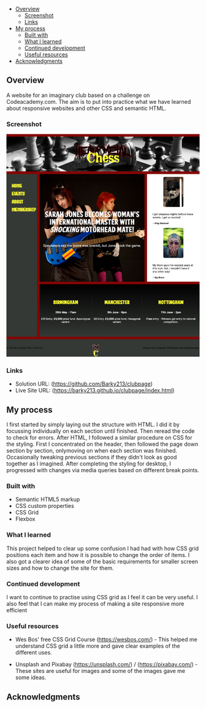 
- [Overview](#overview)
  - [Screenshot](#screenshot)
  - [Links](#links)
- [My process](#my-process)
  - [Built with](#built-with)
  - [What I learned](#what-i-learned)
  - [Continued development](#continued-development)
  - [Useful resources](#useful-resources)
- [Acknowledgments](#acknowledgments)


## Overview

A website for an imaginary club based on a challenge on Codeacademy.com.
The aim is to put into practice what we have learned about responsive websites and other CSS and semantic HTML.

### Screenshot

![](./screenshot.png)


### Links

- Solution URL: (https://github.com/Barky213/clubpage)
- Live Site URL: (https://barky213.github.io/clubpage/index.html)

## My process

I first started by simply laying out the structure with HTML. I did it by focussing individually on each section until finished. Then reread the code to check for errors.
After HTML, I followed a similar procedure on CSS for the styling. First I concentrated on the header, then followed the page down section by section, onlymoving on when each section was finished. Occasionally tweaking previous sections if they didn't look as good together as I imagined. After completing the styling for desktop, I progressed with changes via media queries based on different break points.

### Built with

- Semantic HTML5 markup
- CSS custom properties
- CSS Grid
- Flexbox


### What I learned

This project helped to clear up some confusion I had had with how CSS grid positions each item and how it is possible to change the order of items. I also got a clearer idea of some of the basic requirements for smaller screen sizes and how to change the site for them.

### Continued development

I want to continue to practise using CSS grid as I feel it can be very useful. I also feel that I can make my process of making a site responsive more efficient


### Useful resources

- Wes Bos' free CSS Grid Course (https://wesbos.com/) - This helped me understand CSS grid a little more and gave clear examples of the different uses.

- Unsplash and Pixabay (https://unsplash.com/) / (https://pixabay.com/) - These sites are useful for images and some of the images gave me some ideas.




## Acknowledgments
